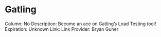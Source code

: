 # Gatling

Column: No
Description: Become an ace on Gatling’s Load Testing tool!
Expiration: Unknown
Link: Link
Provider: Bryan Guner